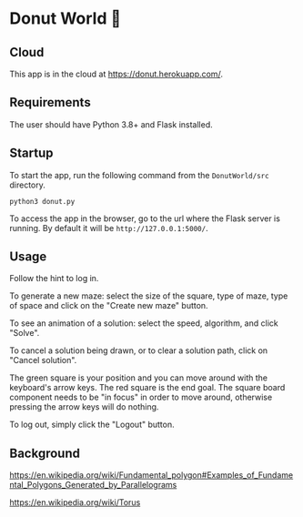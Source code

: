 # Donut World 🍩

## Cloud
This app is in the cloud at https://donut.herokuapp.com/.

## Requirements
The user should have Python 3.8+ and Flask installed.

## Startup
To start the app, run the following command from the `DonutWorld/src` directory.
```
python3 donut.py 
```

To access the app in the browser, go to the url where the Flask server is running.
By default it will be `http://127.0.0.1:5000/`.

## Usage

Follow the hint to log in.

To generate a new maze: select the size of the square, type of maze, type of space and click on the "Create new maze" button.

To see an animation of a solution: select the speed, algorithm, and click "Solve".

To cancel a solution being drawn, or to clear a solution path, click on "Cancel solution".

The green square is your position and you can move around with the keyboard's arrow keys.
The red square is the end goal. 
The square board component needs to be "in focus" in order to move around, otherwise pressing the arrow keys will do nothing.

To log out, simply click the "Logout" button.



## Background
https://en.wikipedia.org/wiki/Fundamental_polygon#Examples_of_Fundamental_Polygons_Generated_by_Parallelograms

https://en.wikipedia.org/wiki/Torus
